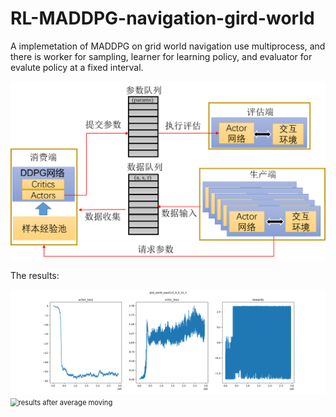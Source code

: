# RL-MADDPG-navigation-gird-world
A implemetation of MADDPG on grid world navigation
use multiprocess, and there is worker for sampling, learner for learning policy, and evaluator for evalute policy at a fixed interval.

<img src="picture\DMADDPG.png" alt="structure" style="zoom: 80%;" />

The results:

<img src="picture\plot.png" alt="plot data" style="zoom: 80%;" />

<img src="picture\result_1.png" alt="results after average moving" style="zoom: 80%;" />
